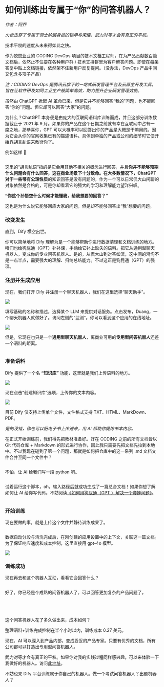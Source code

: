 # 如何训练出专属于“你”的问答机器人？

_作者：阿乔_

_火枪击穿了专属于骑士阶层身披的铠甲与荣耀，武力对等才会有真正的平权。_

技术平权的速度从未来得如此之快。

作为兢兢业业的 CODING DevOps 项目的技术文档工程师，在为产品贡献数百篇文档后，依然止不住要在各种用户群 / 技术支持群里为客户解答问题。即使在每条答复中贴上文档链接，依然架不住新用户反复提问。（没办法，DevOps 产品中间又包含多项子产品）

_注：CODING DevOps 是腾讯云旗下的一站式研发管理平台及云原生开发工具，旨在让软件研发如同工业生产般简单高效，助力提升企业研发管理效能。_

虽然由 ChatGPT 掀起 AI 革命已来，但是它并不能够回答“我的”问题，也不能回答“你的”问题。但它却可以回答“大家”的问题。

为什么？ChatGPT 本身便是由庞大的互联网语料库训练而成，并且这部分训练数据截止于 2021 年 9 月。如果你的产品在这个日期之前就有幸在互联网中占有一席之地，那恭喜你，GPT 可以大概率可以回答出你的产品是大概是干嘛用的。因为它会从你的官网收集已有的描述语料。具体到单独的产品或公司的细节时它便开始靠胡言乱语来敷衍你了。

例如这样 🔽

<figure><img src="https://assets-docs.dify.ai//img/zh_CN/use-cases/b6a8430176ed4a12a3d96a1e28416b40.webp" alt=""><figcaption></figcaption></figure>

这里的“胡言乱语”指的是它会用其他不相关的概念进行回答，并且**你并不能够预期什么问题会有什么回答，这在商业场景下十分致命。在大多数情况下，ChatGPT 对于一些带有公理性质**的知识回答是没有问题的，作为一个可以日常侃大山闲聊的对象依然是合格的，可是你却看着它的强大的学习和理解能力望洋兴叹。

**“你这个孙悟空什么时候才能懂我，给我想要的回答？”**

这也是为什么说它能够回应大家的问题，但是却不能够回答出“我”想要的问题。

### **改变发生**

直到，Dify 横空出世。

你可以简单地将 Dify 理解为是一个能够帮助你进行数据清理和文档训练的地方。咱们也给狗屁通（GPT）补补课，手动给它补上缺失的语料。把它从通用型聊天机器人，变成你的专业问答机器人。是的，从侃大山到对答如流，这中间的鸿沟不是一点半点，需要强大的理解、归纳总结能力。不过这正是狗屁通（GPT）的强项。

### **注册并生成应用**

现在，我们打开 Dify 并注册一个聊天机器人，我们在这里选择“聊天助手”。

![](https://assets-docs.dify.ai/2024/11/8f25c739e69de061496637f08334dd1b.png)

填写基础的名称和描述，选择某个 LLM 来提供对话服务。点击发布，Duang，一个聊天机器人就做好了。访问左侧的“监测”，你可以看到这个应用的在线地址。

![](https://assets-docs.dify.ai/2024/11/15e39d55291a97e59e8349a2f84302ee.png)

但是，它现在也只是一个**通用型聊天机器人**，离商业可用的**专用型问答机器人**还差一个语料的距离。

<figure><img src="https://assets-docs.dify.ai//img/zh_CN/use-cases/bb125f804381861db1f5965084a138a9.webp" alt=""><figcaption></figcaption></figure>

### **准备语料**

Dify 提供了一个名 **“知识库”** 功能，这里就是我们上传语料的地方。

![](https://assets-docs.dify.ai/2024/11/46204d061fe14ada59735229a85e8d1a.png)

现在点击“创建知识库”选项，上传你的文本内容。

![](https://assets-docs.dify.ai/2024/11/1f35dc6c1b4ee2c307e024fb9755d417.png)

目前 Dify 仅支持上传单个文件，文件格式支持 TXT、HTML、MarkDown、PDF。

_是的没错，你也可以把电子书上传进来，用 AI 帮助你提炼书本内容。_

在正式开始训练前，我们得先把教材准备好。好在 CODING 之前的所有文档皆以 Git 代码仓库 + Markdown 的形式进行协作，因此我只需要先把文档先拉到本地中。不过我现在碰到了第一个问题，那就是如何把仓库中的这一系列 .md 文档文件合并至同一个文件中？

<figure><img src="https://assets-docs.dify.ai//img/zh_CN/use-cases/0105637f87d88e6217a199cca0bca1d7.webp" alt=""><figcaption></figcaption></figure>

不怕，让 AI 给我们写一段 python 吧。

<figure><img src="https://assets-docs.dify.ai//img/zh_CN/use-cases/7630a735ae356bcba7b8bc8e6317b819.webp" alt=""><figcaption></figcaption></figure>

试着运行这个脚本，oh，输入路径后就成功生成了一篇总合文档！如果你想了解如何让 AI 给你写代码，不妨阅读[《如何用狗屁通（GPT ）解决一个套娃问题》](http://mp.weixin.qq.com/s?__biz=MzU2Njg1NDA3Mw==\&mid=2247484248\&idx=1\&sn=50809b40f520c767483e1a7b0eefb9c1\&chksm=fca76b8ecbd0e298e627140d63e7b3383d226ab293a2e8fefa04b5a1ee12f187520560ec1579\&scene=21#wechat_redirect)。

<figure><img src="https://assets-docs.dify.ai//img/zh_CN/use-cases/b898c791c9e523e226c4bbbb0bd9a0da.webp" alt=""><figcaption></figcaption></figure>

### **开始训练**

现在要做的事，就是上传这个文件并静待训练成果了。

<figure><img src="https://assets-docs.dify.ai//img/zh_CN/use-cases/c9b5eeccebd379c710de0508999d3968.webp" alt=""><figcaption></figcaption></figure>

数据自动分段与清洗完成后，在刚创建的应用设置中的上下文，关联这一篇文档。为了保证响应速度和成本控制，这里直接用 gpt-4o 模型。

![](https://assets-docs.dify.ai/2024/11/5878266c7a7c8729e44fb660b8108393.png)

### **训练成功**

现在再去和这个机器人互动，看看它会回答什么？

<figure><img src="https://assets-docs.dify.ai//img/zh_CN/use-cases/3c25c1ec53988c758a1424ffda8a2481.webp" alt=""><figcaption></figcaption></figure>

好了，你已经是个成熟的问答机器人了，可以回答更加复杂的产品问题了。

<figure><img src="https://assets-docs.dify.ai//img/zh_CN/use-cases/b62766b87a26b44ce806eab40896acad.webp" alt=""><figcaption></figcaption></figure>

<figure><img src="https://assets-docs.dify.ai//img/zh_CN/use-cases/fbd45604a91a6bffc21f5166aa9359cc.webp" alt=""><figcaption></figcaption></figure>

<figure><img src="https://assets-docs.dify.ai//img/zh_CN/use-cases/46b889e7380e48c51f48317ccd2a79b7.webp" alt=""><figcaption></figcaption></figure>

<figure><img src="https://assets-docs.dify.ai//img/zh_CN/use-cases/f887536868970d8c178b0e4aebfc32ef.webp" alt=""><figcaption></figcaption></figure>

这个问答机器人花了多久做出来，成本如何？

整理语料+训练完成控制在半个小时以内，训练成本 0.27 美元。

现在，AI 可以深入到产品内部，变成妥妥的产品专家。只要有优秀的文档，所有公司都可以打造出专用型问答机器人。

武力对等才会有真正的平权。如果你对我的实践过程同样感兴趣，可以来体验一下我做好的机器人。访问[此地址](https://udify.app/chat/F2Y4bKEWbuCb1FTC)。

不妨也来 Dify 平台训练属于你自己的机器人。做一个考试问答机器人？出题机器人？
